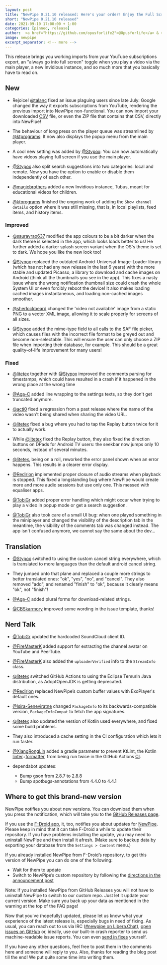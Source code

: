 ```yaml
---
layout: post
title: "NewPipe 0.21.10 released: Here's your order! Enjoy the Full Screen!"
short: "NewPipe 0.21.10 released"
date: 2021-09-10 17:00:00 + 1:00
categories: [pinned, release]
author:  <a href="https://github.com/opusforlife2">@Opusforlife</a> & <a href="https://github.com/poolitzer">@Poolitzer</a>
image: newpipe
excerpt_separator: <!-- more -->
---
```


This release brings you working imports from your YouTube subscriptions export, an "always go into full screen" toggle when you play a video via the main player, a new Invidious instance, and so much more that you basically have to read on.

<!-- more -->

## New

- Rejoice! [@talanc](https://github.com/talanc) fixed an issue plaguing users since late July: Google changed the way it exports subscriptions from YouTube, rendering the previous import into NewPipe non-functional. You can now import your downloaded [CSV](https://en.wikipedia.org/wiki/Comma-separated_values) file, or even the ZIP file that contains that CSV, directly into NewPipe!

- The behaviour of long press on the player queue was streamlined by [@ktprograms](https://github.com/ktprograms): It now also displays the popup menu from the main player.

- A cool new setting was added by [@Stypox](https://github.com/Stypox): You can now automatically have videos playing full screen if you use the main player.

- [@Stypox](https://github.com/Stypox) also split search suggestions into two categories: local and remote. Now you have the option to enable or disable them independently of each other.

- [@magicbrothers](https://github.com/magicbrothers) added a new Invidious instance, Tubus, meant for educational videos for children.

- [@ktprograms](https://github.com/ktprograms) finished the ongoing work of adding the `Show channel details` option where it was still missing, that is, in local playlists, feed items, and history items.

### Improved

- [@sauravrao637](https://github.com/sauravrao637) modified the app colours to be a bit darker when the dark theme is selected in the app, which looks loads better to us! He further added a darker splash screen variant when the OS's theme is set to dark. We hope you like the new look too!

- [@Stypox](https://github.com/Stypox) replaced the outdated Android-Universal-Image-Loader library (which has not had any new release in the last 6 years) with the more stable and updated Picasso, a library to download and cache images on Android (think all the thumbnails you see in the app). This fixes a nasty issue where the wrong notification thumbnail size could crash the whole System UI or even forcibly reboot the device! It also makes loading cached images instantaneous, and loading non-cached images smoother.

- [@sherlockbeard](https://github.com/sherlockbeard) changed the 'video not available' image from a static PNG to a vector XML image, allowing it to scale properly for screens of all sizes.

- [@Stypox](https://github.com/Stypox) added the mime-type field to all calls to the SAF file picker, which causes files with the incorrect file format to be greyed out and become non-selectable. This will ensure the user can only choose a ZIP file when importing their database, for example. This should be a great quality-of-life improvement for many users!

### Fixed

- [@litetex](https://github.com/litetex) together with [@Stypox](https://github.com/Stypox) improved the comments parsing for timestamps, which could have resulted in a crash if it happened in the wrong place at the wrong time

- [@Aga-C](https://github.com/Aga-C) added line wrapping to the settings texts, so they don't get truncated anymore.

- [@acti0](https://github.com/acti0) fixed a regression from a past release where the name of the video wasn't being shared when sharing the video URL.

- [@litetex](https://github.com/litetex) fixed a bug where you had to tap the Replay button twice for it to actually work.

- While [@litetex](https://github.com/litetex) fixed the Replay button, they also fixed the direction buttons on DPads for Android TV users: the seekbar now jumps only 10 seconds, instead of several minutes.

- [@litetex](https://github.com/litetex), being on a roll, reworked the error panel shown when an error happens. This results in a clearer error display.

- [@Redirion](https://github.com/Redirion) implemented proper closure of audio streams when playback is stopped. This fixed a longstanding bug where NewPipe would create more and more audio sessions but use only one. This messed with equaliser apps.

- [@TobiGr](https://github.com/tobigr) added proper error handling which might occur when trying to play a video in popup mode or get a search suggestion.

- [@TobiGr](https://github.com/tobigr) also took care of a small UI bug: when one played something in the miniplayer and changed the visibility of the description tab in the meantime, the visibility of the comments tab was changed instead. The app isn't confused anymore, we cannot say the same about the dev...

## Translation

- [@Stypox](https://github.com/Stypox) switched to using the custom cancel string everywhere, which is translated to more languages than the default android cancel string.

- They jumped onto that plane and replaced a couple more strings to better translated ones: "ok", "yes", "no", and "cancel". They also removed "add", and renamed "finish" to "ok", because it clearly means "ok", not "finish"!

- [@Aga-C](https://github.com/Aga-C) added plural forms for download-related strings.

- [@CBSkarmory](https://github.com/CBSkarmory) improved some wording in the issue template, thanks!

## Nerd Talk

- [@TobiGr](https://github.com/TobiGr) updated the hardcoded SoundCloud client ID.

- [@FireMasterK](https://github.com/FireMasterK) added support for extracting the channel avatar on YouTube and PeerTube.

- [@FireMasterK](https://github.com/FireMasterK) also added the `uploaderVerified` info to the `StreamInfo` class.

- [@litetex](https://github.com/litetex) switched GitHub Actions to using the Eclipse Temurin Java distribution, as AdoptOpenJDK is getting deprecated.

- [@Redirion](https://github.com/Redirion) replaced NewPipe’s custom buffer values with ExoPlayer's default ones.

- [@Isira-Seneviratne](https://github.com/Isira-Seneviratne) changed `PackageInfo` to its backwards-compatible version, `PackageInfoCompat` to fetch the app signatures.

- [@litetex](https://github.com/litetex) also updated the version of Kotlin used everywhere, and fixed some build problems.

- They also introduced a cache setting in the CI configuration which lets it run faster.

- [@XiangRongLin](https://github.com/XiangRongLin) added a gradle parameter to prevent KtLint, the Kotlin [linter](https://en.wikipedia.org/wiki/Lint_(software))+[formatter](https://en.wikipedia.org/wiki/Prettyprint#Programming_code_formatting), from being run twice in the GitHub Actions [CI](https://en.wikipedia.org/wiki/Continuous_integration).

- dependabot updates:
  - Bump gson from 2.8.7 to 2.8.8
  - Bump spotbugs-annotations from 4.4.0 to 4.4.1


## Where to get this brand-new version

NewPipe notifies you about new versions. You can download them when you press the notification, which will take you to the [GitHub Releases page](https://github.com/TeamNewPipe/NewPipe/releases).

If you use the [F-Droid app](https://f-droid.org/), it, too, notifies you about updates for [NewPipe](https://f-droid.org/packages/org.schabi.newpipe/).
Please keep in mind that it can take F-Droid a while to update their repository. If you have problems installing the update, you may need to uninstall NewPipe and then install it afresh. (Make sure to backup data by exporting your database from the `Settings > Content` menu.)

If you already installed NewPipe from F-Droid’s repository, to get this version of NewPipe you can do one of the following:

* Wait for them to update
* Switch to NewPipe’s custom repository by following the [directions in the announcement post](https://newpipe.net/blog/announcement/f-droid/pinned/f-droid-repo/)

Note: If you installed NewPipe from GitHub Releases you will not have to uninstall NewPipe to switch to our custom repo. Just let it update your current version.
Make sure you back up your data as mentioned in the warning at the top of the FAQ page!

Now that you've (hopefully) updated, please let us know what your experience of the latest release is, especially bugs in need of fixing. As usual, you can reach out to us via IRC ([#newpipe on Libera.Chat](https://web.libera.chat/#newpipe)), [open issues on GitHub](https://github.com/TeamNewPipe/NewPipe/issues/new) or, ideally, use our built-in crash reporter to send us machine-readable issue reports. You can even [send in fixes](https://github.com/TeamNewPipe/NewPipe/blob/dev/.github/CONTRIBUTING.md#bug-fixing) yourself.

If you have any other questions, feel free to post them in the comments here and someone will reply to you. Also, thanks for reading the blog post till the end! We put quite some time into writing them.